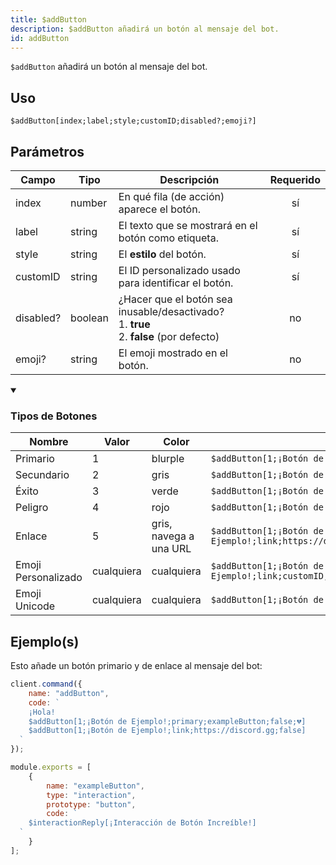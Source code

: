 ```yaml
---
title: $addButton
description: $addButton añadirá un botón al mensaje del bot.
id: addButton
---
```


`$addButton` añadirá un botón al mensaje del bot.

## Uso

```aoi
$addButton[index;label;style;customID;disabled?;emoji?]
```

## Parámetros

| Campo     | Tipo                                                                                                | Descripción                                                                                                              | Requerido |
| --------- | --------------------------------------------------------------------------------------------------- | ------------------------------------------------------------------------------------------------------------------------ | :-------: |
| index     | number   | En qué fila (de acción) aparece el botón.                                                                                 |   sí      |
| label     | string   | El texto que se mostrará en el botón como etiqueta.                                                                      |   sí      |
| style     | string   | El **estilo** del botón. |   sí      |
| customID  | string   | El ID personalizado usado para identificar el botón.                                                                     |   sí      |
| disabled? | boolean | ¿Hacer que el botón sea inusable/desactivado? <br /> 1. **true** <br /> 2. **false** (por defecto)                        |  no       |
| emoji?    | string   | El emoji mostrado en el botón.                                                                                           |  no       |

<details open>
    <summary><h3>Tipos de Botones</h3></summary>
    <table>
      <thead>
        <tr>
          <th>Nombre</th>
          <th>Valor</th>
          <th>Color</th>
          <th></th>
        </tr>
      </thead>
      <tbody>
        <tr>
          <td>Primario</td>
          <td>1</td>
          <td>blurple</td>
          <td><code>$addButton[1;¡Botón de Ejemplo!;primary;customID;false]</code></td>
        </tr>
        <tr>
          <td>Secundario</td>
          <td>2</td>
          <td>gris</td>
          <td><code>$addButton[1;¡Botón de Ejemplo!;secondary;customID;false]</code></td>
        </tr>
        <tr>
          <td>Éxito</td>
          <td>3</td>
          <td>verde</td>
          <td><code>$addButton[1;¡Botón de Ejemplo!;success;customID;false]</code></td>
        </tr>
        <tr>
          <td>Peligro</td>
          <td>4</td>
          <td>rojo</td>
          <td><code>$addButton[1;¡Botón de Ejemplo!;danger;customID;false]</code></td>
        </tr>
        <tr>
          <td>Enlace</td>
          <td>5</td>
          <td>gris, navega a una URL</td>
          <td><code>$addButton[1;¡Botón de Ejemplo!;link;https://discord.gg;false]</code></td>
        </tr>
        <tr>
          <td>Emoji Personalizado</td>
          <td>cualquiera</td>
          <td>cualquiera</td>
          <td><code>$addButton[1;¡Botón de Ejemplo!;link;customID;false;emojiName/emojiId/emojiString]</code></td>
        </tr>
        <tr>
          <td>Emoji Unicode</td>
          <td>cualquiera</td>
          <td>cualquiera</td>
          <td><code>$addButton[1;¡Botón de Ejemplo!;link;customID;false;😀]</code></td>
        </tr>
      </tbody>
    </table>
</details>

## Ejemplo(s)

Esto añade un botón primario y de enlace al mensaje del bot:

```javascript
client.command({
    name: "addButton",
    code: `
    ¡Hola!
    $addButton[1;¡Botón de Ejemplo!;primary;exampleButton;false;💔]
    $addButton[1;¡Botón de Ejemplo!;link;https://discord.gg;false]
  `
});
```

```javascript
module.exports = [
    {
        name: "exampleButton",
        type: "interaction",
        prototype: "button",
        code: `
    $interactionReply[¡Interacción de Botón Increíble!]
  `
    }
];
```
